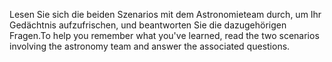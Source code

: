 <span data-ttu-id="21d75-101">Lesen Sie sich die beiden Szenarios mit dem Astronomieteam durch, um Ihr Gedächtnis aufzufrischen, und beantworten Sie die dazugehörigen Fragen.</span><span class="sxs-lookup"><span data-stu-id="21d75-101">To help you remember what you've learned, read the two scenarios involving the astronomy team and answer the associated questions.</span></span>
